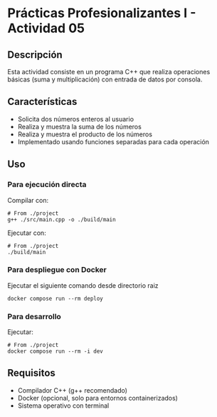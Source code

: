 # Prácticas Profesionalizantes I - Actividad 05

## Descripción

Esta actividad consiste en un programa C++ que realiza operaciones básicas (suma y multiplicación)
con entrada de datos por consola.

## Características

- Solicita dos números enteros al usuario
- Realiza y muestra la suma de los números
- Realiza y muestra el producto de los números
- Implementado usando funciones separadas para cada operación

## Uso

### Para ejecución directa

Compilar con:

```shell
# From ./project
g++ ./src/main.cpp -o ./build/main
```

Ejecutar con:

```shell
# From ./project
./build/main
```

### Para despliegue con Docker

Ejecutar el siguiente comando desde directorio raiz

```shell
docker compose run --rm deploy
```

### Para desarrollo

Ejecutar:

```shell
# From ./project
docker compose run --rm -i dev
```

## Requisitos

- Compilador C++ (g++ recomendado)
- Docker (opcional, solo para entornos containerizados)
- Sistema operativo con terminal
